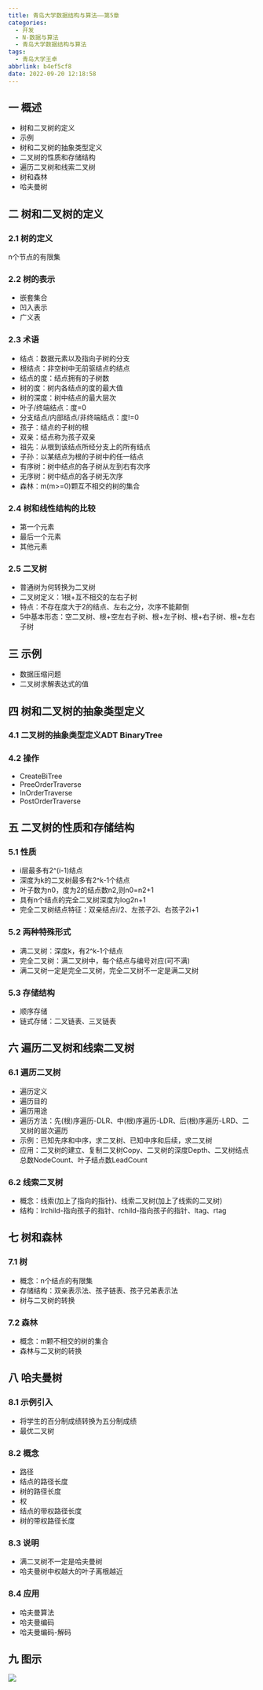 ```yaml
---
title: 青岛大学数据结构与算法——第5章
categories:
  - 开发
  - N-数据与算法
  - 青岛大学数据结构与算法
tags:
  - 青岛大学王卓
abbrlink: b4ef5cf8
date: 2022-09-20 12:18:58
---
```

## 一 概述

* 树和二叉树的定义
* 示例
* 树和二叉树的抽象类型定义
* 二叉树的性质和存储结构
* 遍历二叉树和线索二叉树
* 树和森林
* 哈夫曼树

<!--more-->

## 二 树和二叉树的定义

### 2.1 树的定义

n个节点的有限集

### 2.2 树的表示

* 嵌套集合
* 凹入表示
* 广义表

### 2.3 术语

* 结点：数据元素以及指向子树的分支
* 根结点：非空树中无前驱结点的结点
* 结点的度：结点拥有的子树数
* 树的度：树内各结点的度的最大值
* 树的深度：树中结点的最大层次
* 叶子/终端结点：度=0
* 分支结点/内部结点/非终端结点：度!=0
* 孩子：结点的子树的根
* 双亲：结点称为孩子双亲
* 祖先：从根到该结点所经分支上的所有结点
* 子孙：以某结点为根的子树中的任一结点
* 有序树：树中结点的各子树从左到右有次序
* 无序树：树中结点的各子树无次序
* 森林：m(m>=0)颗互不相交的树的集合

### 2.4 树和线性结构的比较

* 第一个元素
* 最后一个元素
* 其他元素

### 2.5 二叉树

* 普通树为何转换为二叉树
* 二叉树定义：1根+互不相交的左右子树
* 特点：不存在度大于2的结点、左右之分，次序不能颠倒
* 5中基本形态：空二叉树、根+空左右子树、根+左子树、根+右子树、根+左右子树

## 三 示例

* 数据压缩问题
* 二叉树求解表达式的值

## 四 树和二叉树的抽象类型定义

### 4.1 二叉树的抽象类型定义ADT BinaryTree

### 4.2 操作

* CreateBiTree
* PreeOrderTraverse
* InOrderTraverse
* PostOrderTraverse

## 五 二叉树的性质和存储结构

### 5.1 性质

* i层最多有2^(i-1)结点
* 深度为k的二叉树最多有2^k-1个结点
* 叶子数为n0，度为2的结点数n2,则n0=n2+1
* 具有n个结点的完全二叉树深度为log2n+1
* 完全二叉树结点特征：双亲结点i/2、左孩子2i、右孩子2i+1

### 5.2 两种特殊形式

* 满二叉树：深度k，有2^k-1个结点
* 完全二叉树：满二叉树中，每个结点与编号对应(可不满)
* 满二叉树一定是完全二叉树，完全二叉树不一定是满二叉树

### 5.3 存储结构

* 顺序存储
* 链式存储：二叉链表、三叉链表

## 六 遍历二叉树和线索二叉树

### 6.1 遍历二叉树

* 遍历定义
* 遍历目的
* 遍历用途
* 遍历方法：先(根)序遍历-DLR、中(根)序遍历-LDR、后(根)序遍历-LRD、二叉树的层次遍历
* 示例：已知先序和中序，求二叉树、已知中序和后续，求二叉树
* 应用：二叉树的建立、复制二叉树Copy、二叉树的深度Depth、二叉树结点总数NodeCount、叶子结点数LeadCount

### 6.2 线索二叉树

* 概念：线索(加上了指向的指针)、线索二叉树(加上了线索的二叉树)
* 结构：lrchild-指向孩子的指针、rchild-指向孩子的指针、ltag、rtag

## 七 树和森林

### 7.1 树

* 概念：n个结点的有限集
* 存储结构：双亲表示法、孩子链表、孩子兄弟表示法
* 树与二叉树的转换

### 7.2 森林

* 概念：m颗不相交的树的集合
* 森林与二叉树的转换

## 八 哈夫曼树

### 8.1 示例引入

* 将学生的百分制成绩转换为五分制成绩
* 最优二叉树

### 8.2 概念

* 路径
* 结点的路径长度
* 树的路径长度
* 权
* 结点的带权路径长度
* 树的带权路径长度

### 8.3 说明

* 满二叉树不一定是哈夫曼树
* 哈夫曼树中权越大的叶子离根越近

### 8.4 应用

* 哈夫曼算法
* 哈夫曼编码
* 哈夫曼编码-解码

## 九 图示

![][1]

[1]:https://cdn.jsdelivr.net/gh/PGzxc/CDN/blog-data-struct-basic/data-struct-chapter-5.png